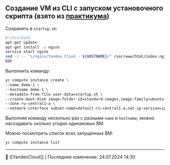 ## Создание VM из CLI с запуском установочного скрипта (взято из [практикума](https://practicum.yandex.ru/trainer/ycloud/lesson/397f028f-1e36-4601-83a0-b0291b4b2703/))

Сохранить в `startup.sh`:

```bash
#!/bin/bash
apt-get update
apt-get install -y nginx
service start nginx
sed -i -- "s/nginx/Yandex Cloud - ${HOSTNAME}/" /var/www/html/index.nginx-debian.html
EOF
```

Выполнить команду:

```bash
yc compute instance create \
--name demo-1 \
--hostname demo-1 \
--metadata-from-file user-data=startup.sh \
--create-boot-disk image-folder-id=standard-images,image-family=ubuntu-2004-lts \
--zone ru-central1-a \
--network-interface subnet-name=default-ru-central1-a,nat-ip-version=ipv4
```

Выполняя команду несколько раз с разными `name` и `hostname`, можно насоздавать сколько угодно одинаковых ВМ.

Можно посмотреть список всех запущенных ВМ:

```bash
yc compute instance list
```



----
📂 [[YandexCloud]] | Последнее изменение: 24.07.2024 14:30